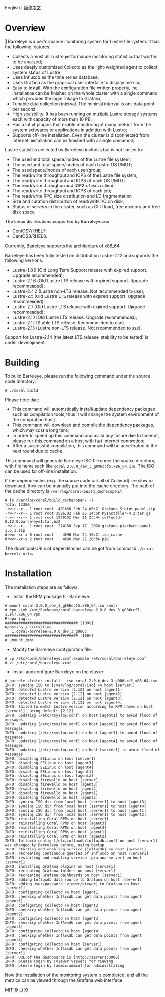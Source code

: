 English | [简体中文](./README.zh-CN.md)

# Overview

:tropical_fish:Barreleye is a performance monitoring system for Lustre file system. It has the following features:

* Collects almost all Lustre performance monitoring statistics that worths to be analized;
* Uses deeply customized Collectd as the light-weighted agent to collect system status of Lustre;
* Uses Influxdb as the time series database;
* Uses Grafana as the graphical user interface to display metrics;
* Easy to install. With the configuration file written properly, the installation can be finished on the whole cluster with a single command which provides the login linkage to Grafana;
* Tunable data collection interval. The minimal interval is one data point per second;
* High scalability. It has been running on multiple Lustre storage systems each with capacity of more than 10 PB;
* Has a lot of plugins that enable monitoring of many metrics from the system softwares or applications in addition with Lustre;
* Supports off-line installation. Even the cluster is disconnected from Internet, installation can be finished with a single comamnd;

Lustre statistics collected by Barreleye includes but is not limited to: 

* The used and total space/inodes of the Lustre file system;
* The used and total space/inodes of each Lustre OST/MDT;
* The used space/inodes of each user/group;
* The read/write throughput and IOPS of the Lustre file system;
* The read/write throughput and IOPS of each OST/MDT;
* The read/write throughpu  and IOPS of each client;
* The read/write throughput and IOPS of each job;
* The read/write RPC size distribution and I/O fragmentation;
* Size and duration distribution of read/write I/O on disk;
* Status of servers in the cluster, such as CPU load, free memory and free disk space.

The Linux distributions supported by Barreleye are: 

* CentOS7/RHEL7;
* CentOS8/RHEL8.

Currently, Barreleye supports the architecture of x86_64.

Barreleye has been fully tested on distribution Lustre-2.12 and supports the following versions:

* Lustre-1.8.9 (Old Long Term Support release with expired support. Upgrade recommended);
* Lustre-2.1.6 (Old Lustre LTS release with expired support. Upgrade recommended);
* Lustre-2.4.2 (Lustre non-LTS release. Not recommended to use);
* Lustre-2.5 (Old Lustre LTS release with expired support. Upgrade recommended);
* Lustre-2.7 (Old Lustre LTS release with expired support. Upgrade recommended);
* Lustre-2.10 (Old Lustre LTS release. Upgrade recommended);
* Lustre-2.12 (Stable LTS release. Recommended to use).
* Lustre-2.13 (Lustre non-LTS release. Not recommended to use).

Support for Lustre-2.14 (the latest LTS release, stability to be tested) is under development.

# Building

To build Barreleye, please run the following command under the source code directory:

`# ./coral build`

Please note that:

* This command will automatically install/update dependency packages such as compilation tools, thus it will change the system environment of the compilation host;
* This command will download and compile the dependency packages, which may cost a long time;
* In order to speed up this command and avoid any failure due to timeout, please run this command on a host with fast Internet connection;
* After a successful compilation, this command will be accelerated in the next round due to cache.

This command will generate Barreleye ISO file under the source directory, with file name such like `coral-2.0.0_dev_3_g086ccf5.x86_64.iso`. The ISO can be used for off-line installation.

If the dependencies (e.g. the source code tarball of Collectd) are slow to download, they can be manually put into the cache directory. The path of the cache directory is `/var/log/coral/build_cache/open/`:

```
# ls /var/log/coral/build_cache/open/ -l
total 13300
-rw-r--r-- 1 root root  401036 Feb 24 00:21 Grafana_Status_panel.zip
-rw-r--r-- 1 root root 3596102 Feb 25 14:58 PyInstaller-4.2.tar.gz
-rw-r--r-- 1 root root 1979362 Mar 21 23:44 collectd-5.12.0.barreleye1.tar.bz2
-rw-r--r-- 1 root root  274360 Sep 17  2020 grafana-piechart-panel-1.6.1.zip
drwxr-xr-x 6 root root    4096 Mar 24 10:21 iso_cache
drwxr-xr-x 2 root root    4096 Mar 21 20:56 pip
```

The download URLs of dependencies can be got from command `./coral barrele urls`.

# Installation

The installation steps are as follows:

* Install the RPM package for Barreleye:

```
# mount coral-2.0.0_dev_3_g086ccf5.x86_64.iso /mnt/
# rpm -ivh /mnt/Packages/coral-barreleye-2.0.0_dev_3_g086ccf5-1.el7.x86_64.rpm
Preparing...                          ################################# [100%]
Updating / installing...
   1:coral-barrelee-2.0.0_dev_3_g086c ################################# [100%]
# umount /mnt
```

* Modify the Barreleye configuration file:

```
# cp /etc/coral/barreleye.conf.example /etc/coral/barreleye.conf
# vi /etc/coral/barreleye.conf
```

* Install and configure Barreleye on the cluster:

```
# barrele cluster install --iso coral-2.0.0_dev_3_g086ccf5.x86_64.iso
INFO: syncing ISO to [/var/log/coral/iso] on host [server1]
INFO: detected Lustre version [2.12] on host [agent1]
INFO: detected Lustre version [2.12] on host [agent2]
INFO: detected Lustre version [2.12] on host [agent3]
INFO: detected Lustre version [2.12] on host [agent4]
INFO: failed to match Lustre version according to RPM names on host [server1], using default [2.12]
INFO: updating [/etc/rsyslog.conf] on host [agent1] to avoid flood of messages
INFO: updating [/etc/rsyslog.conf] on host [agent2] to avoid flood of messages
INFO: updating [/etc/rsyslog.conf] on host [agent3] to avoid flood of messages
INFO: updating [/etc/rsyslog.conf] on host [agent4] to avoid flood of messages
INFO: updating [/etc/rsyslog.conf] on host [server1] to avoid flood of messages
INFO: disabling SELinux on host [server1]
INFO: disabling SELinux on host [agent3]
INFO: disabling SELinux on host [agent4]
INFO: disabling SELinux on host [agent1]
INFO: disabling SELinux on host [agent2]
INFO: disabling firewalld on host [server1]
INFO: disabling firewalld on host [agent3]
INFO: disabling firewalld on host [agent4]
INFO: disabling firewalld on host [agent1]
INFO: disabling firewalld on host [agent2]
INFO: syncing ISO dir from local host [server1] to host [agent3]
INFO: syncing ISO dir from local host [server1] to host [agent4]
INFO: syncing ISO dir from local host [server1] to host [agent1]
INFO: syncing ISO dir from local host [server1] to host [agent2]
INFO: reinstalling Coral RPMs on host [server1]
INFO: reinstalling Coral RPMs on host [agent3]
INFO: reinstalling Coral RPMs on host [agent4]
INFO: reinstalling Coral RPMs on host [agent1]
INFO: reinstalling Coral RPMs on host [agent2]
INFO: Influxdb config [/etc/influxdb/influxdb.conf] on host [server1] was changed by Barreleye before, using backup
INFO: starting and enabling service [influxdb] on host [server1]
INFO: recreating continuous queries of Influxdb on host [server1]
INFO: restarting and enabling service [grafana-server] on host [server1]
INFO: installing Grafana plugins on host [server1]
INFO: recreating Grafana folders on host [server1]
INFO: recreating Grafana dashboards on host [server1]
INFO: adding Influxdb data source to Grafana on host [server1]
INFO: adding user/password [viewer/viewer] to Grafana on host [server1]
INFO: configuring Collectd on host [agent1]
INFO: checking whether Influxdb can get data points from agent [agent1]
INFO: configuring Collectd on host [agent2]
INFO: checking whether Influxdb can get data points from agent [agent2]
INFO: configuring Collectd on host [agent3]
INFO: checking whether Influxdb can get data points from agent [agent3]
INFO: configuring Collectd on host [agent4]
INFO: checking whether Influxdb can get data points from agent [agent4]
INFO: configuring Collectd on host [server1]
INFO: checking whether Influxdb can get data points from agent [server1]
INFO: URL of the dashboards is [http://server1:3000]
INFO: please login by [viewer:viewer] for viewing
INFO: please login by [admin:admin] for administrating
```

Now the installation of the monitoring system is completed, and all the metrics can be viewed through the Grafana web interface.

[MIT © Li Xi](./LICENSE)
